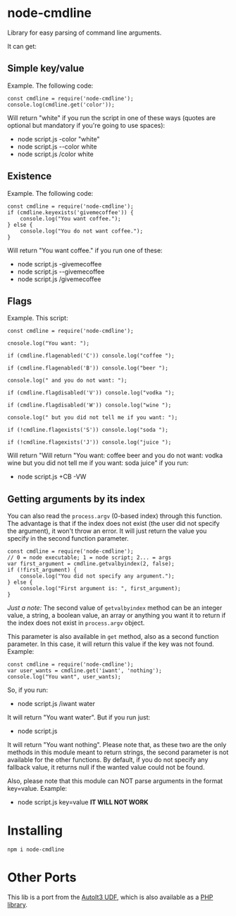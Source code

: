 # node-cmdline

Library for easy parsing of command line arguments.

It can get:

## Simple key/value

Example. The following code:

```
const cmdline = require('node-cmdline');
console.log(cmdline.get('color'));
```

Will return "white" if you run the script in one of these ways (quotes are optional but mandatory if you're going to use spaces):

* node script.js -color "white"
* node script.js --color white
* node script.js /color white

## Existence

Example. The following code:

```
const cmdline = require('node-cmdline');
if (cmdline.keyexists('givemecoffee')) {
	console.log("You want coffee.");
} else {
	console.log("You do not want coffee.");
}
```

Will return "You want coffee." if you run one of these:

* node script.js -givemecoffee
* node script.js --givemecoffee
* node script.js /givemecoffee

## Flags

Example. This script:

```
const cmdline = require('node-cmdline');

cnosole.log("You want: ");

if (cmdline.flagenabled('C')) console.log("coffee ");

if (cmdline.flagenabled('B')) console.log("beer ");

console.log(" and you do not want: ");

if (cmdline.flagdisabled('V')) console.log("vodka ");

if (cmdline.flagdisabled('W')) console.log("wine ");

console.log(" but you did not tell me if you want: ");

if (!cmdline.flagexists('S')) console.log("soda ");

if (!cmdline.flagexists('J')) console.log("juice ");
```

Will return "Will return "You want: coffee beer  and you do not want: vodka wine  but you did not tell me if you want: soda juice" if you run:

* node script.js +CB -VW

## Getting arguments by its index

You can also read the `process.argv` (0-based index) through this function. The advantage is that if the index does not exist (the user did not specify the argument), it won't throw an error. It will just return the value you specify in the second function parameter.

```
const cmdline = require('node-cmdline');
// 0 = node executable; 1 = node script; 2... = args
var first_argument = cmdline.getvalbyindex(2, false);
if (!first_argument) {
	console.log("You did not specify any argument.");
} else {
	console.log("First argument is: ", first_argument);
}

```

*Just a note:* The second value of `getvalbyindex` method can be an integer value, a string, a boolean value, an array or anything you want it to return if the index does not exist in `process.argv` object.

This parameter is also available in `get` method, also as a second function parameter. In this case, it will return this value if the key was not found. Example:

```
const cmdline = require('node-cmdline');
var user_wants = cmdline.get('iwant', 'nothing');
console.log("You want", user_wants);

```

So, if you run:

* node script.js /iwant water

It will return "You want water". But if you run just:

* node script.js

It will return "You want nothing". Please note that, as these two are the only methods in this module meant to return strings, the second parameter is not available for the other functions. By default, if you do not specify any fallback value, it returns null if the wanted value could not be found.

Also, please note that this module can NOT parse arguments in the format key=value. Example:

* node script.js key=value **IT WILL NOT WORK**

# Installing

```
npm i node-cmdline
```

# Other Ports

This lib is a port from the [AutoIt3 UDF](https://www.autoitscript.com/forum/topic/169610-cmdline-udf-get-valueexistenceflag/), which is also available as a [PHP library](https://gist.github.com/jesobreira/4e8b5e4a1fa2b32676de).